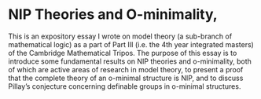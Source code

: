 # NIP Theories and O-minimality,

This is an expository essay I wrote on model theory (a sub-branch of mathematical logic) as a part of Part III (i.e. the 4th year integrated masters) of the Cambridge Mathematical Tripos. The purpose of this essay is to introduce some fundamental results on NIP theories and o-minimality, both of which are active areas of research in model theory, to present a proof that the complete theory of an o-minimal structure is NIP, and to discuss Pillay’s conjecture concerning definable groups in o-minimal structures.
